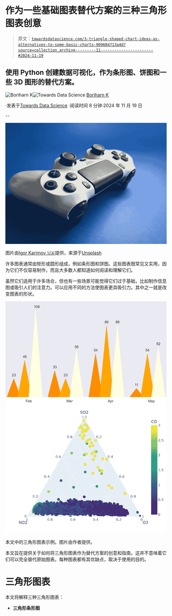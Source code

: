 # 作为一些基础图表替代方案的三种三角形图表创意

> 原文：[`towardsdatascience.com/3-triangle-shaped-chart-ideas-as-alternatives-to-some-basic-charts-909684713a4d?source=collection_archive---------11-----------------------#2024-11-19`](https://towardsdatascience.com/3-triangle-shaped-chart-ideas-as-alternatives-to-some-basic-charts-909684713a4d?source=collection_archive---------11-----------------------#2024-11-19)

## 使用 Python 创建数据可视化，作为条形图、饼图和一些 3D 图形的替代方案。

[](https://medium.com/@borih.k?source=post_page---byline--909684713a4d--------------------------------)![Boriharn K](https://medium.com/@borih.k?source=post_page---byline--909684713a4d--------------------------------)[](https://towardsdatascience.com/?source=post_page---byline--909684713a4d--------------------------------)![Towards Data Science](https://towardsdatascience.com/?source=post_page---byline--909684713a4d--------------------------------) [Boriharn K](https://medium.com/@borih.k?source=post_page---byline--909684713a4d--------------------------------)

·发表于[Towards Data Science](https://towardsdatascience.com/?source=post_page---byline--909684713a4d--------------------------------) ·阅读时间 8 分钟·2024 年 11 月 19 日

--

![](img/540124051da4962e03fe3f3767d68b92.png)

图片由[Igor Karimov 🇺🇦](https://unsplash.com/@ingvar_erik?utm_source=medium&utm_medium=referral)提供，来源于[Unsplash](https://unsplash.com/?utm_source=medium&utm_medium=referral)

许多图表通常由矩形或圆形组成，例如条形图和饼图。这些图表既常见又实用，因为它们不仅容易制作，而且大多数人都知道如何阅读和理解它们。

虽然它们适用于许多场合，但也有一些场景可能觉得它们过于基础，比如制作信息图或吸引人们的注意力。可以应用不同的方法使图表更具吸引力。其中之一就是改变图表的形状。

![](img/2c3374274921ba83d1ecec8a01cc9920.png)![](img/52a1979ed47b5bc891b9df8e55ec1c86.png)

本文中的三角形图表示例。图片由作者提供。

本文旨在提供关于如何将三角形图表作为替代方案的创意和指南。这并不意味着它们可以完全替代原始图表。每种图表都有其优缺点，取决于使用的目的。

# 三角形图表

本文将解释三种三角形图表：

+   **三角形条形图**
